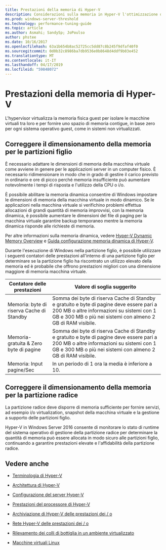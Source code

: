 ```yaml
---
title: Prestazioni della memoria di Hyper-V
description: Considerazioni sulla memoria in Hyper-V l'ottimizzazione delle prestazioni
ms.prod: windows-server-threshold
ms.technology: performance-tuning-guide
ms.topic: article
ms.author: Asmahi; SandySp; JoPoulso
author: phstee
ms.date: 10/16/2017
ms.openlocfilehash: 63a1b654b8ac52725cc5dd87c8b245f9dfaf40f0
ms.sourcegitcommit: 0d0b32c8986ba7db9536e0b8648d4ddf9b03e452
ms.translationtype: MT
ms.contentlocale: it-IT
ms.lasthandoff: 04/17/2019
ms.locfileid: "59848072"
---
```

# <a name="hyper-v-memory-performance"></a>Prestazioni della memoria di Hyper-V


L'hypervisor virtualizza la memoria fisica guest per isolare le macchine virtuali tra loro e per fornire uno spazio di memoria contigue, in base zero per ogni sistema operativo guest, come in sistemi non virtualizzati.

## <a name="correct-memory-sizing-for-child-partitions"></a>Correggere il dimensionamento della memoria per le partizioni figlio

È necessario adattare le dimensioni di memoria della macchina virtuale come avviene in genere per le applicazioni server in un computer fisico. È necessario ridimensionare in modo che in grado di gestire il carico previsto in ordinario e ore di picco perché memoria insufficiente può aumentare notevolmente i tempi di risposta e l'utilizzo della CPU o i/o.

È possibile abilitare la memoria dinamica consentire di Windows impostare le dimensioni di memoria della macchina virtuale in modo dinamico. Se le applicazioni nella macchina virtuale si verifichino problemi effettua allocazioni di grandi quantità di memoria improvvisi, con la memoria dinamica, è possibile aumentare le dimensioni del file di paging per la macchina virtuale garantire backup temporaneo mentre la memoria dinamica risponde alle richieste di memoria.

Per altre informazioni sulla memoria dinamica, vedere [Hyper-V Dynamic Memory Overview]( https://go.microsoft.com/fwlink/?linkid=834434) e [Guida configurazione memoria dinamica di Hyper-V](https://go.microsoft.com/fwlink/?linkid=834435).

Durante l'esecuzione di Windows nella partizione figlio, è possibile utilizzare i seguenti contatori delle prestazioni all'interno di una partizione figlio per determinare se la partizione figlio ha riscontrato un utilizzo elevato della memoria ed è probabile che offrono prestazioni migliori con una dimensione maggiore di memoria macchina virtuale.

| Contatore delle prestazioni                                                         | Valore di soglia suggerito                                                                                                                                                           |
|-----------------------------------------------------------------------------|-------------------------------------------------------------------------------------------------------------------------------------------------------------------------------------|
| Memoria: byte di riserva Cache di Standby                                        | Somma dei byte di riserva Cache di Standby e gratuito e byte di pagine deve essere pari a 200 MB o altre informazioni su sistemi con 1 GB e 300 MB o più nei sistemi con almeno 2 GB di RAM visibile. |
| Memoria-gratuita & Zero byte di pagine                                        | Somma dei byte di riserva Cache di Standby e gratuito e byte di pagine deve essere pari a 200 MB o altre informazioni su sistemi con 1 GB e 300 MB o più nei sistemi con almeno 2 GB di RAM visibile. |
| Memoria: Input pagine/Sec                                                    | In un periodo di 1 ora la media è inferiore a 10.                                                                                                                                       | 

## <a name="correct-memory-sizing-for-root-partition"></a>Correggere il dimensionamento della memoria per la partizione radice

La partizione radice deve disporre di memoria sufficiente per fornire servizi, ad esempio i/o virtualization, snapshot della macchina virtuale e la gestione a supporto delle partizioni figlio.

Hyper-V in Windows Server 2016 consente di monitorare lo stato di runtime del sistema operativo di gestione della partizione radice per determinare la quantità di memoria può essere allocata in modo sicuro alle partizioni figlio, continuando a garantire prestazioni elevate e l'affidabilità della partizione radice.

## <a name="see-also"></a>Vedere anche

-   [Terminologia di Hyper-V](terminology.md)

-   [Architettura di Hyper-V](architecture.md)

-   [Configurazione del server Hyper-V](configuration.md)

-   [Prestazioni del processore di Hyper-V](processor-performance.md)

-   [Archiviazione di Hyper-V delle prestazioni dei / o](storage-io-performance.md)

-   [Rete Hyper-V delle prestazioni dei / o](network-io-performance.md)

-   [Rilevamento dei colli di bottiglia in un ambiente virtualizzato](detecting-virtualized-environment-bottlenecks.md)

-   [Macchine virtuali Linux](linux-virtual-machine-considerations.md)
